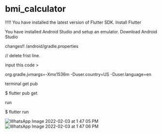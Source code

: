# bmi_calculator

!!!!!
 You have installed the latest version of Flutter SDK. Install Flutter

 You have installed Android Studio and setup an emulator. Download Android Studio

changes!!
/android/gradle.properties

// delete frist line.

input this code > 

org.gradle.jvmargs=-Xmx1536m -Duser.country=US -Duser.language=en

terminal
get pub 

$ flutter pub get

run 

$ flutter run





















![WhatsApp Image 2022-02-03 at 1 47 05 PM](https://user-images.githubusercontent.com/66554769/106717940-5ec9b580-6626-11eb-8911-a0c24de867cc.jpeg)
![WhatsApp Image 2022-02-03 at 1 47 06 PM](https://user-images.githubusercontent.com/66554769/106717941-5f624c00-6626-11eb-8575-694ffa55ac62.jpeg)
